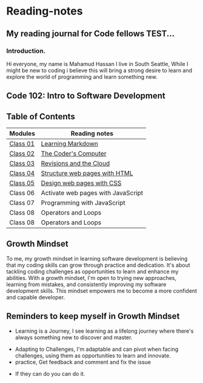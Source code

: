 # Reading-notes
## My reading journal for Code fellows TEST...
### Introduction.

Hi everyone, my name is Mahamud Hassan I live in South Seattle, While I might be new to coding i believe this will bring a strong desire to learn and explore the world of programming and learn something new.
## Code 102: Intro to Software Development
## Table of Contents

| Modules  | Reading notes |
| ------------- | ------------- |
| [Class 01](https://mhassan206.github.io/markdowns/)  | [Learning Markdown](https://mhassan206.github.io/markdowns/)  |
| [Class 02](https://mhassan206.github.io/class02/)  | [The Coder's Computer](https://mhassan206.github.io/class02/)  |
| [Class 03](https://mhassan206.github.io/class03/) | [Revisions and the Cloud](https://mhassan206.github.io/class03/) |
| [Class 04](https://mhassan206.github.io/Class04/) | [Structure web pages with HTML](https://mhassan206.github.io/Class04/) |
| [Class 05](https://mhassan206.github.io/Class05/) | [Design web pages with CSS](https://mhassan206.github.io/Class05/) |
| Class 06 | Activate web pages with JavaScript |
| Class 07  | Programming with JavaScript |
| Class 08 | Operators and Loops |
| Class 08  | Operators and Loops  |


## Growth Mindset
To me, my growth mindset in learning software development is believing that my coding skills can grow through practice and dedication. It's about tackling coding challenges as opportunities to learn and enhance my abilities. With a growth mindset, I'm open to trying new approaches, learning from mistakes, and consistently improving my software development skills. This mindset empowers me to become a more confident and capable developer.

## Reminders to keep myself in Growth Mindset

* Learning is a Journey, I see learning as a lifelong journey where there's always something new to discover and master.
- Adapting to Challenges, I'm adaptable and can pivot when facing challenges, using them as opportunities to learn and innovate.
- practice, Get feedback and comment and fix the issue 
+ If they can do you can do it.

